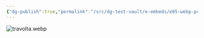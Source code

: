 ```yaml
---
{"dg-publish":true,"permalink":"/src/dg-test-vault/e-embeds/e05-webp-published/"}
---
```



![travolta.webp](/img/user/src/dg-testVault/A%20Assets/travolta.webp)